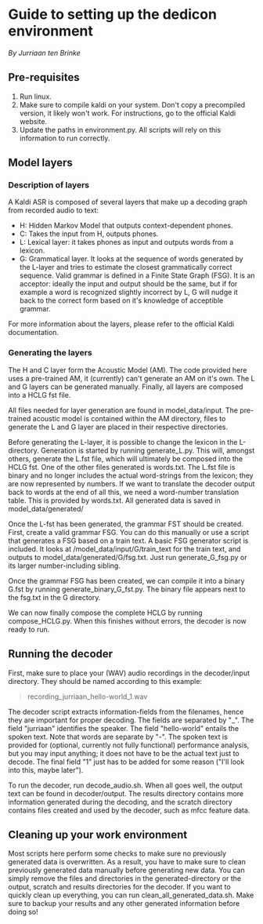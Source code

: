 Guide to setting up the dedicon environment
=======================================
*By Jurriaan ten Brinke*

Pre-requisites
--------------
1. Run linux.
2. Make sure to compile kaldi on your system. Don't copy a precompiled version, it likely won't work. For instructions, go to the official Kaldi website.
3. Update the paths in environment.py. All scripts will rely on this information to run correctly.

Model layers
------------
### Description of layers ###
A Kaldi ASR is composed of several layers that make up a decoding graph from recorded audio to text:

- H: Hidden Markov Model that outputs context-dependent phones.
- C: Takes the input from H, outputs phones.
- L: Lexical layer: it takes phones as input and outputs words from a lexicon.
- G: Grammatical layer. It looks at the sequence of words generated by the L-layer and tries to estimate the closest grammatically correct sequence. Valid grammar is defined in a Finite State Graph (FSG). It is an acceptor: ideally the input and output should be the same, but if for example a word is recognized slightly incorrect by L, G will nudge it back to the correct form based on it's knowledge of acceptible grammar.

For more information about the layers, please refer to the official Kaldi documentation.

### Generating the layers ###
The H and C layer form the Acoustic Model (AM). The code provided here uses a pre-trained AM, it (currently) can't generate an AM on it's own. The L and G layers can be generated manually. Finally, all layers are composed into a HCLG fst file.

All files needed for layer generation are found in model_data/input. The pre-trained acoustic model is contained within the AM directory, files to generate the L and G layer are placed in their respective directories.

Before generating the L-layer, it is possible to change the lexicon in the L-directory. Generation is started by running generate_L.py. This will, amongst others, generate the L.fst file, which will ultimately be composed into the HCLG fst. One of the other files generated is words.txt. The L.fst file is binary and no longer includes the actual word-strings from the lexicon; they are now represented by numbers. If we want to translate the decoder output back to words at the end of all this, we need a word-number translation table. This is provided by words.txt. All generated data is saved in model_data/generated/

Once the L-fst has been generated, the grammar FST should be created. First, create a valid grammar FSG. You can do this manually or use a script that generates a FSG based on a train text. A basic FSG generator script is included. It looks at /model_data/input/G/train_text for the train text, and outputs to model_data/generated/G/fsg.txt. Just run generate_G_fsg.py or its larger number-including sibling.

Once the grammar FSG has been created, we can compile it into a binary G.fst by running generate_binary_G_fst.py. The binary file appears next to the fsg.txt in the G directory.

We can now finally compose the complete HCLG by running compose_HCLG.py. When this finishes without errors, the decoder is now ready to run.

Running the decoder
-------------------
First, make sure to place your (WAV) audio recordings in the decoder/input directory. They should be named according to this example:
> recording_jurriaan_hello-world_1.wav

The decoder script extracts information-fields from the filenames, hence they are important for proper decoding. The fields are separated by "_". The field "jurriaan" identifies the speaker. The field "hello-world" entails the spoken text. Note that words are separate by "-". The spoken text is provided for (optional, currently not fully functional) performance analysis, but you may input anything; it does not have to be the actual text just to decode. The final field "1" just has to be added for some reason ("I'll look into this, maybe later").

To run the decoder, run decode_audio.sh. When all goes well, the output text can be found in decoder/output. The results directory contains more information generated during the decoding, and the scratch directory contains files created and used by the decoder, such as mfcc feature data. 

Cleaning up your work environment
---------------------------------
Most scripts here perform some checks to make sure no previously generated data is overwritten. As a result, you have to make sure to clean previously generated data manually before generating new data. You can simply remove the files and directories in the generated-directory or the output, scratch and results directories for the decoder. If you want to quickly clean up everything, you can run clean_all_generated_data.sh. Make sure to backup your results and any other generated information before doing so!

